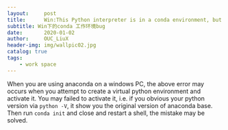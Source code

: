 ```yaml
---
layout:     post
title:      Win:This Python interpreter is in a conda environment, but the environment has not been activated.
subtitle: Win下的conda 工作环境bug
date:       2020-01-02
author:     OUC_LiuX
header-img: img/wallpic02.jpg
catalog: true
tags:
    - work space
---
```

When you are using anaconda on a windows PC, the above error may occurs when you attempt to create a virtual python environment and activate it. 
You may failed to activate it, i.e. if you obvious your python version via `python -V`, it show you the original version of anaconda base. 
Then run `conda init` and close and restart a shell, the mistake may be solved.